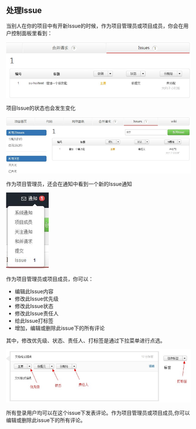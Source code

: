 ## 处理Issue

当别人在你的项目中有开新Issue的时候，作为项目管理员或项目成员，你会在用户控制面板里看到：


![](/images/FAQ_4_3_1.jpg)

项目Issue的状态也会发生变化


![](/images/FAQ_4_3_2.jpg)

作为项目管理员，还会在通知中看到一个新的Issue通知


![](/images/FAQ_4_3_3.jpg)


作为项目管理员或项目成员，你可以：

- 编辑此Issue内容
- 修改此Issue优先级
- 修改此Issue状态
- 修改此Issue责任人
- 给此Issue打标签
- 增加，编辑或删除此issue下的所有评论

其中，修改优先级、状态、责任人、打标签是通过下拉菜单进行点选。


![](/images/FAQ_4_3_4.jpg)

所有登录用户均可以在这个issue下发表评论。作为项目管理员或项目成员,你可以编辑或删除此issue下的所有评论。